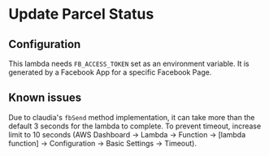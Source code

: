 # Update Parcel Status

## Configuration

This lambda needs `FB_ACCESS_TOKEN` set as an environment variable. It is generated by a Facebook App for a specific Facebook Page.

## Known issues

Due to claudia's `fbSend` method implementation, it can take more than the default 3 seconds for the lambda to complete. To prevent timeout, increase limit to 10 seconds (AWS Dashboard -> Lambda -> Function -> [lambda function] -> Configuration -> Basic Settings -> Timeout).